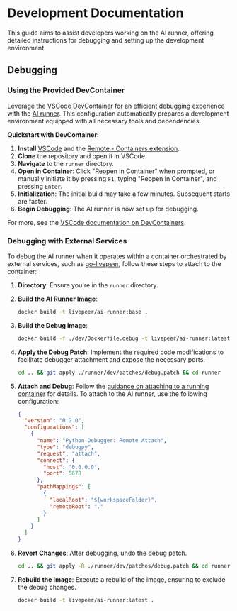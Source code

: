 # Development Documentation

This guide aims to assist developers working on the AI runner, offering detailed instructions for debugging and setting up the development environment.

## Debugging

### Using the Provided DevContainer

Leverage the [VSCode DevContainer](https://code.visualstudio.com/docs/remote/containers) for an efficient debugging experience with the [AI runner](https://github.com/livepeer/ai-worker/tree/main/runner). This configuration automatically prepares a development environment equipped with all necessary tools and dependencies.

**Quickstart with DevContainer:**

1. **Install** [VSCode](https://code.visualstudio.com/download) and the [Remote - Containers extension](https://marketplace.visualstudio.com/items?itemName=ms-vscode-remote.remote-containers).
2. **Clone** the repository and open it in VSCode.
3. **Navigate** to the `runner` directory.
4. **Open in Container**: Click "Reopen in Container" when prompted, or manually initiate it by pressing `F1`, typing "Reopen in Container", and pressing `Enter`.
5. **Initialization**: The initial build may take a few minutes. Subsequent starts are faster.
6. **Begin Debugging**: The AI runner is now set up for debugging.

For more, see the [VSCode documentation on DevContainers](https://code.visualstudio.com/docs/devcontainers/containers).

### Debugging with External Services

To debug the AI runner when it operates within a container orchestrated by external services, such as [go-livepeer](https://github.com/livepeer/go-livepeer/tree/ai-video), follow these steps to attach to the container:

1. **Directory**: Ensure you're in the `runner` directory.
2. **Build the AI Runner Image**:

   ```bash
   docker build -t livepeer/ai-runner:base .
   ```

3. **Build the Debug Image**:

   ```bash
   docker build -f ./dev/Dockerfile.debug -t livepeer/ai-runner:latest .
   ```

4. **Apply the Debug Patch**: Implement the required code modifications to facilitate debugger attachment and expose the necessary ports.

   ```bash
   cd .. && git apply ./runner/dev/patches/debug.patch && cd runner
   ```

5. **Attach and Debug**: Follow the [guidance on attaching to a running container](https://code.visualstudio.com/docs/python/debugging#_command-line-debugging) for details. To attach to the AI runner, use the following configuration:

   ```json
   {
     "version": "0.2.0",
     "configurations": [
       {
         "name": "Python Debugger: Remote Attach",
         "type": "debugpy",
         "request": "attach",
         "connect": {
           "host": "0.0.0.0",
           "port": 5678
         },
         "pathMappings": [
           {
             "localRoot": "${workspaceFolder}",
             "remoteRoot": "."
           }
         ]
       }
     ]
   }
   ```

6. **Revert Changes**: After debugging, undo the debug patch.

   ```bash
   cd .. && git apply -R ./runner/dev/patches/debug.patch && cd runner
   ```

7. **Rebuild the Image**: Execute a rebuild of the image, ensuring to exclude the debug changes.

   ```bash
   docker build -t livepeer/ai-runner:latest .
   ```
